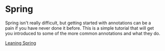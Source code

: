 # Spring

Spring isn't really difficult, but getting started with annotations can be a pain if you have never done it before. This is a simple tutorial that will get you introduced to some of the more common annotations and what they do. 

[Leaning Spring](https://www.youtube.com/watch?v=vtPkZShrvXQ)